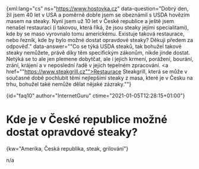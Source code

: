 
{xml:lang="cs" ns="https://www.hostovka.cz" data-question="Dobrý den, žil jsem 40 let v USA a poměrně dobře jsem se obeznámil s USDA hovězím masem na steaky. Nyní jsem už 10 let v České republice a ještě jsem nenašel restauraci (i takovou, která říká, že jsou steaky jejími specialitami), kde by se maso vyrovnalo tomu americkému. Existuje taková restaurace, nebo řezník, kde by bylo možné dostat opravdové steaky? Děkuji předem za odpověď." data-answer=""Co se týká USDA steaků, tak bohužel takové steaky nemůžete, právě díky těm specifickým zákonům, nikde jinde dostat. Netýká se to ale jen plemene dobytčat, ale i jejich krmení, porážení, bourání, zrání, krájení a v neposlední řadě v jejich tepelném zpracování. <a href=""https://www.steakgrill.cz"">Restaurace Steakgrill</a>, která se může v současné době pochlubit těmi nejlepšími steaky z masa, které je v Česku na trhu, bohužel také nemůže dělat nějaké zázraky.""}

{id="faq10" author="InternetGuru" ctime="2021-01-05T12:28:15+01:00"}

# Kde je v České republice možné dostat opravdové steaky?

{kw="Amerika, Česká republika, steak, grilování"}

n/a

